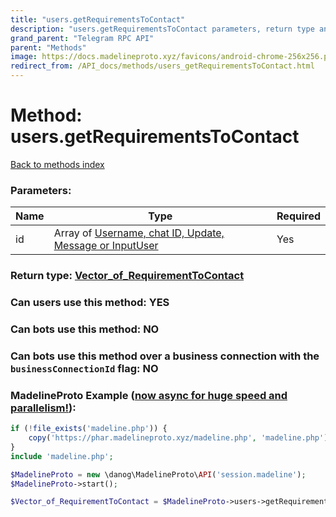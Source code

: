 ```yaml
---
title: "users.getRequirementsToContact"
description: "users.getRequirementsToContact parameters, return type and example"
grand_parent: "Telegram RPC API"
parent: "Methods"
image: https://docs.madelineproto.xyz/favicons/android-chrome-256x256.png
redirect_from: /API_docs/methods/users_getRequirementsToContact.html
---
```

# Method: users.getRequirementsToContact
[Back to methods index](index.html)



### Parameters:

| Name     |    Type       | Required |
|----------|---------------|----------|
|id|Array of [Username, chat ID, Update, Message or InputUser](/API_docs/types/InputUser.html) | Yes|


### Return type: [Vector\_of\_RequirementToContact](/API_docs/types/RequirementToContact.html)

### Can users use this method: **YES**


### Can bots use this method: **NO**


### Can bots use this method over a business connection with the `businessConnectionId` flag: **NO**


### MadelineProto Example ([now async for huge speed and parallelism!](https://docs.madelineproto.xyz/docs/ASYNC.html)):


```php
if (!file_exists('madeline.php')) {
    copy('https://phar.madelineproto.xyz/madeline.php', 'madeline.php');
}
include 'madeline.php';

$MadelineProto = new \danog\MadelineProto\API('session.madeline');
$MadelineProto->start();

$Vector_of_RequirementToContact = $MadelineProto->users->getRequirementsToContact(id: [$InputUser, $InputUser], );
```

